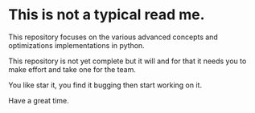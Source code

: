# This is not a typical read me.

This repository focuses on the various advanced concepts and optimizations implementations in python.

This repository is not yet complete but it will and for that it needs you to make effort and take one for the team.

You like star it, you find it bugging then start working on it.

Have a great time.
